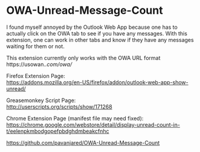 OWA-Unread-Message-Count
========================

I found myself annoyed by the Outlook Web App because one has to actually click 
on the OWA tab to see if you have any messages. With this extension, one can work 
in other tabs and know if they have any messages waiting for them or not.

This extension currently only works with the OWA URL format https://usowan.*.com/owa/*

Firefox Extension Page:    
https://addons.mozilla.org/en-US/firefox/addon/outlook-web-app-show-unread/

Greasemonkey Script Page:    
http://userscripts.org/scripts/show/171268

Chrome Extension Page (manifest file may need fixed):    
https://chrome.google.com/webstore/detail/display-unread-count-in-t/eelenpkmbodgopefpbdghdmbeakcfnhc

https://github.com/pavanjared/OWA-Unread-Message-Count
